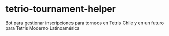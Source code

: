 # tetrio-tournament-helper
 Bot para gestionar inscripciones para torneos en Tetris Chile y en un futuro para Tetris Moderno Latinoamérica

